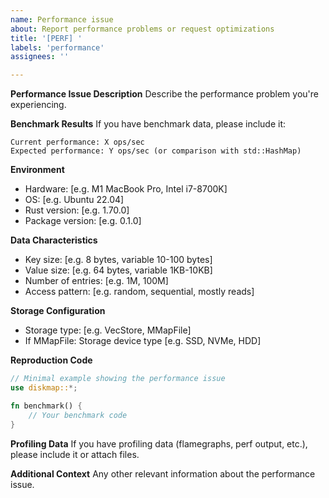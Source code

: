 ```yaml
---
name: Performance issue
about: Report performance problems or request optimizations
title: '[PERF] '
labels: 'performance'
assignees: ''

---
```


**Performance Issue Description**
Describe the performance problem you're experiencing.

**Benchmark Results**
If you have benchmark data, please include it:

```
Current performance: X ops/sec
Expected performance: Y ops/sec (or comparison with std::HashMap)
```

**Environment**
- Hardware: [e.g. M1 MacBook Pro, Intel i7-8700K]
- OS: [e.g. Ubuntu 22.04]
- Rust version: [e.g. 1.70.0]
- Package version: [e.g. 0.1.0]

**Data Characteristics**
- Key size: [e.g. 8 bytes, variable 10-100 bytes]
- Value size: [e.g. 64 bytes, variable 1KB-10KB]
- Number of entries: [e.g. 1M, 100M]
- Access pattern: [e.g. random, sequential, mostly reads]

**Storage Configuration**
- Storage type: [e.g. VecStore, MMapFile]
- If MMapFile: Storage device type [e.g. SSD, NVMe, HDD]

**Reproduction Code**
```rust
// Minimal example showing the performance issue
use diskmap::*;

fn benchmark() {
    // Your benchmark code
}
```

**Profiling Data**
If you have profiling data (flamegraphs, perf output, etc.), please include it or attach files.

**Additional Context**
Any other relevant information about the performance issue.